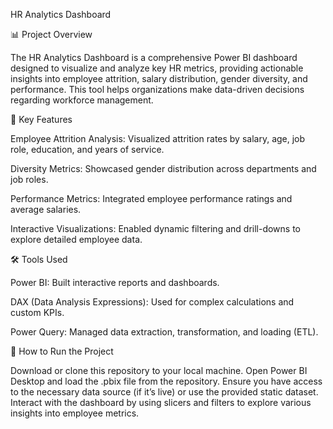 HR Analytics Dashboard


📊 Project Overview

The HR Analytics Dashboard is a comprehensive Power BI dashboard designed to visualize and analyze key HR metrics, providing actionable insights into employee attrition, salary distribution, gender diversity, and performance. This tool helps organizations make data-driven decisions regarding workforce management.

🔑 Key Features

Employee Attrition Analysis: Visualized attrition rates by salary, age, job role, education, and years of service.

Diversity Metrics: Showcased gender distribution across departments and job roles.

Performance Metrics: Integrated employee performance ratings and average salaries.

Interactive Visualizations: Enabled dynamic filtering and drill-downs to explore detailed employee data.



🛠 Tools Used

Power BI: Built interactive reports and dashboards.

DAX (Data Analysis Expressions): Used for complex calculations and custom KPIs.

Power Query: Managed data extraction, transformation, and loading (ETL).



🚀 How to Run the Project

Download or clone this repository to your local machine.
Open Power BI Desktop and load the .pbix file from the repository.
Ensure you have access to the necessary data source (if it’s live) or use the provided static dataset.
Interact with the dashboard by using slicers and filters to explore various insights into employee metrics.
